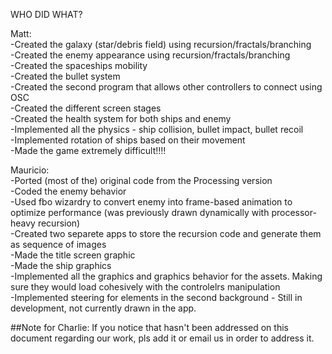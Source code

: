 WHO DID WHAT?

Matt:
<br>-Created the galaxy (star/debris field) using recursion/fractals/branching
<br>-Created the enemy appearance using recursion/fractals/branching
<br>-Created the spaceships mobility
<br>-Created the bullet system
<br>-Created the second program that allows other controllers to connect using OSC
<br>-Created the different screen stages
<br>-Created the health system for both ships and enemy
<br>-Implemented all the physics - ship collision, bullet impact, bullet recoil
<br>-Implemented rotation of ships based on their movement
<br>-Made the game extremely difficult!!!!


Mauricio:
<br>-Ported (most of the) original code from the Processing version
<br>-Coded the enemy behavior
<br>-Used fbo wizardry to convert enemy into frame-based animation to optimize performance (was previously drawn dynamically with processor-heavy recursion)
<br>-Created two separete apps to store the recursion code and generate them as sequence of images
<br>-Made the title screen graphic
<br>-Made the ship graphics
<br>-Implemented all the graphics and graphics behavior for the assets. Making sure they would load cohesively with the controlelrs manipulation
<br>-Implemented steering for elements in the second background - Still in development, not currently drawn in the app.

##Note for Charlie: If you notice that hasn't been addressed on this document regarding our work, pls add it or email us in order to address it.
